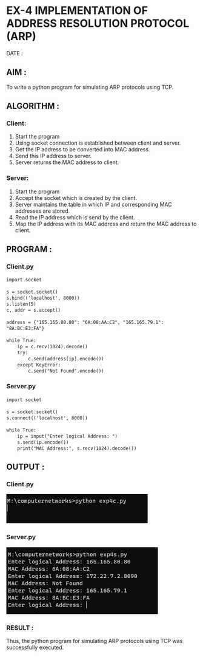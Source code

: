 # EX-4 IMPLEMENTATION OF ADDRESS RESOLUTION PROTOCOL (ARP)

DATE :

## AIM :
To write a python program for simulating ARP protocols using TCP.


## ALGORITHM :
### Client:
1. Start the program
2. Using socket connection is established between client and server.
3. Get the IP address to be converted into MAC address.
4. Send this IP address to server.
5. Server returns the MAC address to client.
### Server:
1. Start the program
2. Accept the socket which is created by the client.
3. Server maintains the table in which IP and corresponding MAC addresses are
stored.
4. Read the IP address which is send by the client.
5. Map the IP address with its MAC address and return the MAC address to client.

## PROGRAM :
### Client.py
```
import socket

s = socket.socket()
s.bind(('localhost', 8000))
s.listen(5)
c, addr = s.accept()

address = {"165.165.80.80": "6A:08:AA:C2", "165.165.79.1": "8A:BC:E3:FA"}

while True:
    ip = c.recv(1024).decode()
    try:
        c.send(address[ip].encode())
    except KeyError:
        c.send("Not Found".encode())
```
### Server.py
```
import socket

s = socket.socket()
s.connect(('localhost', 8000))

while True:
    ip = input("Enter logical Address: ")
    s.send(ip.encode())
    print("MAC Address:", s.recv(1024).decode())
```

## OUTPUT :
### Client.py
![](4c.png)
### Server.py
![](4s.png)



### RESULT :
Thus, the python program for simulating ARP protocols using TCP was successfully 
executed.



